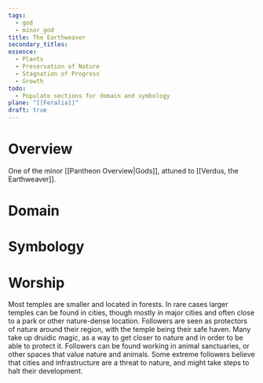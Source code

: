 ```yaml
---
tags:
  - god
  - minor_god
title: The Earthweaver
secondary_titles: 
essence:
  - Plants
  - Preservation of Nature
  - Stagnation of Progress
  - Growth
todo:
  - Populate sections for domain and symbology
plane: "[[Feralia]]"
draft: true
---
```

# Overview
One of the minor [[Pantheon Overview|Gods]], attuned to [[Verdus, the Earthweaver]].
# Domain

# Symbology

# Worship
Most temples are smaller and located in forests. In rare cases larger temples can be found in cities, though mostly in major cities and often close to a park or other nature-dense location. Followers are seen as protectors of nature around their region, with the temple being their safe haven. Many take up druidic magic, as a way to get closer to nature and in order to be able to protect it. Followers can be found working in animal sanctuaries, or other spaces that value nature and animals. Some extreme followers believe that cities and infrastructure are a threat to nature, and might take steps to halt their development.